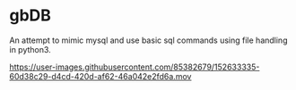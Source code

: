 # gbDB
An attempt to mimic mysql and use basic sql commands using file handling in python3.

https://user-images.githubusercontent.com/85382679/152633335-60d38c29-d4cd-420d-af62-46a042e2fd6a.mov
